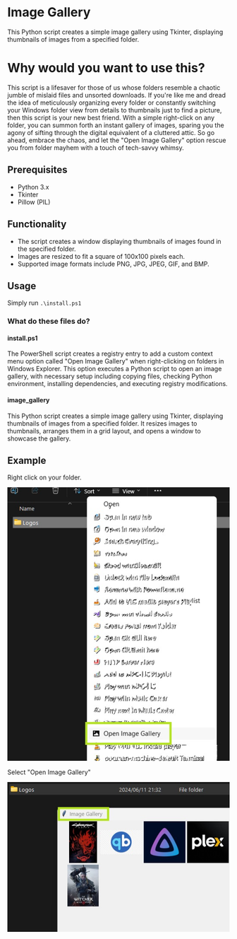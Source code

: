 
# Image Gallery

This Python script creates a simple image gallery using Tkinter, displaying thumbnails of images from a specified folder.

# Why would you want to use this?

This script is a lifesaver for those of us whose folders resemble a chaotic jumble of mislaid files and unsorted downloads. If you're like me and dread the idea of meticulously organizing every folder or constantly switching your Windows folder view from details to thumbnails just to find a picture, then this script is your new best friend. With a simple right-click on any folder, you can summon forth an instant gallery of images, sparing you the agony of sifting through the digital equivalent of a cluttered attic. So go ahead, embrace the chaos, and let the "Open Image Gallery" option rescue you from folder mayhem with a touch of tech-savvy whimsy.

## Prerequisites

- Python 3.x
- Tkinter
- Pillow (PIL)

## Functionality

- The script creates a window displaying thumbnails of images   found in the specified folder.
- Images are resized to fit a square of 100x100 pixels each.
- Supported image formats include PNG, JPG, JPEG, GIF, and BMP.

## Usage

Simply run `.\install.ps1`

### What do these files do?

#### **install.ps1**

The PowerShell script creates a registry entry to add a custom context menu option called "Open Image Gallery" when right-clicking on folders in Windows Explorer. This option executes a Python script to open an image gallery, with necessary setup including copying files, checking Python environment, installing dependencies, and executing registry modifications.

#### **image_gallery**

This Python script creates a simple image gallery using Tkinter, displaying thumbnails of images from a specified folder. It resizes images to thumbnails, arranges them in a grid layout, and opens a window to showcase the gallery.

## Example

Right click on your folder.

![alt text](assets/images/1.jpg)

Select "Open Image Gallery"

![alt text](assets/images/2.jpg)
